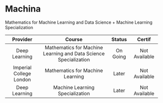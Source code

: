 # Machina
Mathematics for Machine Learning and Data Science + Machine Learning Specialization

| Provider | Course | Status | Certif |
|:--------:|:------:|:------:|:------:|
| Deep Learning | Mathematics for Machine Learning and Data Science Specialization | On Going | Not Available |
| Imperial College London | Mathematics for Machine Learning | Later | Not Available |
| Deep Learning | Machine Learning Specialization | Later | Not Available |
